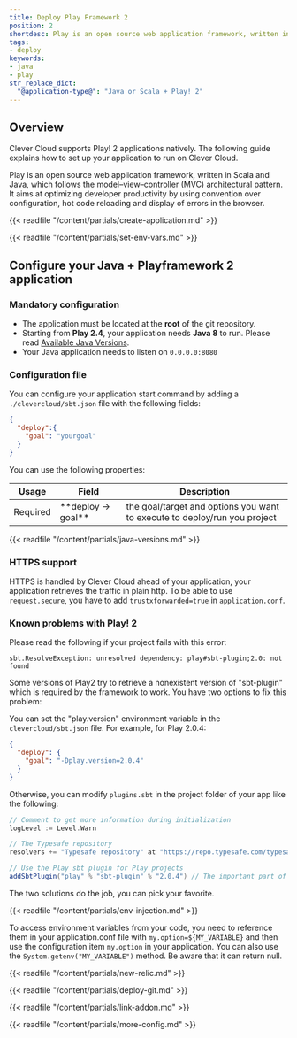 ```yaml
---
title: Deploy Play Framework 2
position: 2
shortdesc: Play is an open source web application framework, written in Scala and Java, which follows the model–view–controller (MVC) architectural pattern.
tags:
- deploy
keywords:
- java
- play
str_replace_dict:
  "@application-type@": "Java or Scala + Play! 2"
---
```


## Overview

Clever Cloud supports Play! 2 applications natively. The following guide explains how to set up your application to run on Clever Cloud.

Play is an open source web application framework, written in Scala and Java, which follows the model–view–controller (MVC) architectural pattern. It aims at optimizing developer productivity by using convention over configuration, hot code reloading and display of errors in the browser.

{{< readfile "/content/partials/create-application.md" >}}

{{< readfile "/content/partials/set-env-vars.md" >}}

## Configure your Java + Playframework 2 application
### Mandatory configuration

* The application must be located at the **root** of the git repository.
* Starting from **Play 2.4**, your application needs **Java 8** to run. Please read [Available Java Versions](#available-java-versions).
* Your Java application needs to listen on `0.0.0.0:8080`

### Configuration file

You can configure your application start command by adding a `./clevercloud/sbt.json` file with the following fields:

```json
{
  "deploy":{
    "goal": "yourgoal"
  }
}
```

You can use the following properties:
<table class="table table-bordered table-striped">
  <thead>
    <tr>
      <th>Usage</th>
      <th>Field</th>
      <th>Description</th>
    </tr>
  </thead>
  <tbody>
    <tr>
      <td><span class="label label-danger">Required</span></td>
      <td>**deploy -&gt; goal**</td>
      <td>the goal/target and options you want to execute to deploy/run you project</td>
    </tr>
  </tbody>
</table>

{{< readfile "/content/partials/java-versions.md" >}}

### HTTPS support

HTTPS is handled by Clever Cloud ahead of your application, your application retrieves the traffic in plain http. To be able to use `request.secure`, you have to add `trustxforwarded=true` in `application.conf`.

### Known problems with Play! 2

Please read the following if your project fails with this error:

`sbt.ResolveException: unresolved dependency: play#sbt-plugin;2.0: not found`

Some versions of Play2 try to retrieve a nonexistent version of "sbt-plugin" which is required by the framework to work.
You have two options to fix this problem:

You can set the "play.version" environment variable in the `clevercloud/sbt.json` file.
For example, for Play 2.0.4:

``` json
{
  "deploy": {
    "goal": "-Dplay.version=2.0.4"
  }
}
```

Otherwise, you can modify `plugins.sbt` in the project folder of your app like the following:

```scala
// Comment to get more information during initialization
logLevel := Level.Warn

// The Typesafe repository
resolvers += "Typesafe repository" at "https://repo.typesafe.com/typesafe/releases/"

// Use the Play sbt plugin for Play projects
addSbtPlugin("play" % "sbt-plugin" % "2.0.4") // The important part of the configuration
```

The two solutions do the job, you can pick your favorite.

{{< readfile "/content/partials/env-injection.md" >}}

To access environment variables from your code, you need to reference them in your application.conf file with `my.option=${MY_VARIABLE}` and then use the configuration item `my.option` in your application. You can also use the `System.getenv("MY_VARIABLE")` method. Be aware that it can return null.

{{< readfile "/content/partials/new-relic.md" >}}

{{< readfile "/content/partials/deploy-git.md" >}}

{{< readfile "/content/partials/link-addon.md" >}}

{{< readfile "/content/partials/more-config.md" >}}

